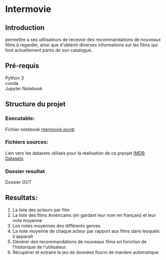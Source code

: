 # Intermovie  

## Introduction  
permettre à ses utilisateurs de recevoir des recommandations de nouveaux films à regarder, ainsi que d'obtenir diverses informations sur les films qui font actuellement partis de son catalogue.

## Pré-requis  
Python 3   
conda  
Jupyter Notebook

## Structure du projet  
### Executable:  
Fichier notebook [ntermovie.ipynb](https://github.com/IssamBouzidi/Intermovie/blob/master/src/intermovie.ipynb)
### Fichiers sources:  
Lien vers les datasets utilisés pour la réalisation de ce prpojet [IMDB Datasets](https://stdatalake005.blob.core.windows.net/public/movies_dataset.zip)  
### Dossier resultat  
Dossier OUT  
## Resultats:  
1. La liste des acteurs par film  
2. La liste des films Américains (en gardant leur nom en français) et leur note moyenne  
3. Les notes moyennes des différents genres  
4. La note moyenne de chaque acteur par rapport aux films dans lesquels il apparaît  
5. Générer des recommandations de nouveaux films en fonction de l'historique de l'utilisateur.
6. Récupérer et extraire le jeu de données fourni de manière automatique
